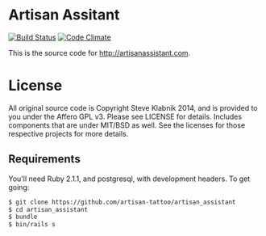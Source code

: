 # Artisan Assitant

[![Build Status](https://travis-ci.org/artisan-tattoo/artisan_assistant.svg)](https://travis-ci.org/artisan-tattoo/artisan_assistant) [![Code Climate](https://codeclimate.com/github/artisan-tattoo/artisan_assistant.png)](https://codeclimate.com/github/artisan-tattoo/artisan_assistant)

This is the source code for http://artisanassistant.com.

# License

All original source code is Copyright Steve Klabnik 2014, and is provided to
you under the Affero GPL v3. Please see LICENSE for details.  Includes
components that are under MIT/BSD as well. See the licenses for those
respective projects for more details.

## Requirements

You'll need Ruby 2.1.1, and postgresql, with development headers. To get going:

```bash
$ git clone https://github.com/artisan-tattoo/artisan_assistant
$ cd artisan_assistant
$ bundle
$ bin/rails s
```

